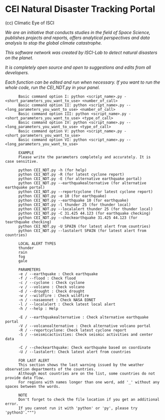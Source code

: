 # CEI Natural Disaster Tracking Portal
(cc) Climatic Eye of ISCI



_We are an initiative that conducts studies in the field of Space Science,
publishes projects and reports, offers analytical perspectives and data analysis to stop the global climate catastrophe._

_This software network was created by ISCI-Lab to detect natural disasters on the planet._

_It is completely open source and open to suggestions and edits from all developers._

_Each function can be edited and run when necessary. If you want to run the whole code, run the CEI_NDT.py in your panel._


          Basic command option I: python <script_name>.py -<short_parameters_you_want_to_use> <number_of_call>
          Basic command option II: python <script_name>.py --<long_parameters_you_want_to_use> <number_of_call>
          Basic command option III: python <script_name>.py -<short_parameters_you_want_to_use> <type_of_call>
          Basic command option IV: python <script_name>.py --<long_parameters_you_want_to_use> <type_of_call>
          Basic command option V: python <script_name>.py -<short_parameters_you_want_to_use>
          Basic command option VI: python <script_name>.py --<long_parameters_you_want_to_use>
          
          EXAMPLE
          Please write the parameters completely and accurately. It is case sensitive.
          
          python CEI_NDT.py -h (for help)
          python CEI_NDT.py -R (for latest cyclone report)
          python CEI_NDT.py -E (for alternative earthquake portal)
          python CEI_NDT.py --earthquakealternative (for alternative earthquake portal)
          python CEI_NDT.py --reportcyclone (for latest cyclone report)
          python CEI_NDT.py -e 10 (for earthquake)
          python CEI_NDT.py --earthquake 10 (for earthquake)
          python CEI_NDT.py -l thunder 25 (for thunder local)
          python CEI_NDT.py --localalert thunder 25 (for thunder local)
          python CEI_NDT.py -C 31.425 44.123 (for earthquake checking)
          python CEI_NDT.py --checkearthquake 31.425 44.123 (for tearthquake checking)
          python CEI_NDT.py -U SPAIN (for latest alert from countries)
          python CEI_NDT.py --lastalert SPAIN (for latest alert from countries)
          
          LOCAL ALERT TYPES
          thunder
          rain
          fog
          gale
          
          PARAMETERS
          -e / --earthquake : Check earthquake
          -f / --flood : Check flood
          -c / --cyclone : Check cyclone
          -v / --volcano : Check volcano
          -d / --drought : Check drought
          -w / --wildfire : Check wildfire
          -n / --nasaeonet : Check NASA EONET
          -l / --localalert : Check latest local alert
          -h / --help : Help
          
          -E / --earthquakealternative : Check alternative earthquake portal
          -V / --volcanoalternative : Check alternative volcano portal
          -R / --reportcyclone: Check latest cyclone report
          -S / --seismicactivities: Check seismic activities and center data
          
          -C / --checkearthquake: Check earthquake based on coordinate
          -U / --lastalert: Check latest alert from countries
          
          FOR LAST ALERT
          This section shows the last warning issued by the weather observation departments of the countries.
          Although most countries are on the list, some countries do not provide data flow.
          For regions with names longer than one word, add '_' without any spaces between the words.
          
          NOTE
          Don't forget to check the file location if you get an additional error.
          If you cannot run it with 'python' or 'py', please try 'python3'.""")
